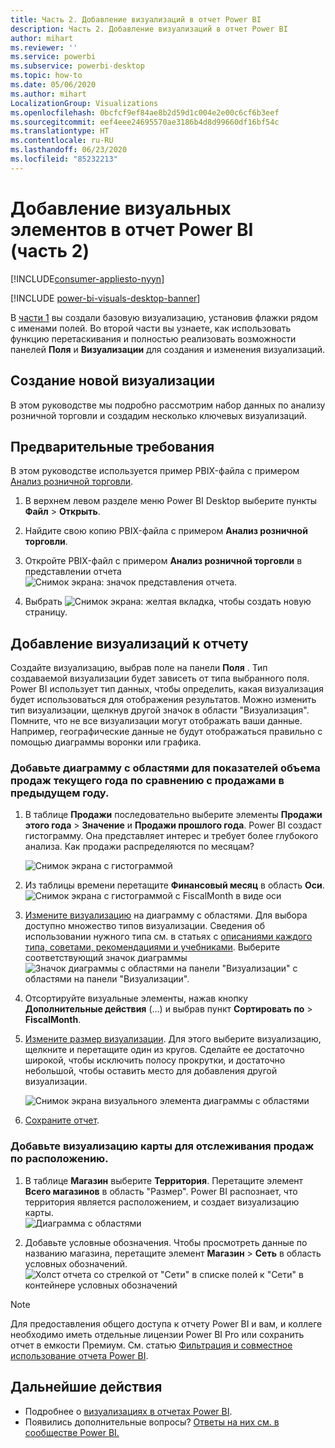 ```yaml
---
title: Часть 2. Добавление визуализаций в отчет Power BI
description: Часть 2. Добавление визуализаций в отчет Power BI
author: mihart
ms.reviewer: ''
ms.service: powerbi
ms.subservice: powerbi-desktop
ms.topic: how-to
ms.date: 05/06/2020
ms.author: mihart
LocalizationGroup: Visualizations
ms.openlocfilehash: 0bcfcf9ef84ae8b2d59d1c004e2e00c6cf6b3eef
ms.sourcegitcommit: eef4eee24695570ae3186b4d8d99660df16bf54c
ms.translationtype: HT
ms.contentlocale: ru-RU
ms.lasthandoff: 06/23/2020
ms.locfileid: "85232213"
---
```

# <a name="add-visuals-to-a-power-bi-report-part-2"></a>Добавление визуальных элементов в отчет Power BI (часть 2)

[!INCLUDE[consumer-appliesto-nyyn](../includes/consumer-appliesto-nyyn.md)]    

[!INCLUDE [power-bi-visuals-desktop-banner](../includes/power-bi-visuals-desktop-banner.md)]

В [части 1](power-bi-report-add-visualizations-i.md) вы создали базовую визуализацию, установив флажки рядом с именами полей.  Во второй части вы узнаете, как использовать функцию перетаскивания и полностью реализовать возможности панелей **Поля** и **Визуализации** для создания и изменения визуализаций.


## <a name="create-a-new-visualization"></a>Создание новой визуализации
В этом руководстве мы подробно рассмотрим набор данных по анализу розничной торговли и создадим несколько ключевых визуализаций.

## <a name="prerequisites"></a>Предварительные требования

В этом руководстве используется пример PBIX-файла с примером [Анализ розничной торговли](https://download.microsoft.com/download/9/6/D/96DDC2FF-2568-491D-AAFA-AFDD6F763AE3/Retail%20Analysis%20Sample%20PBIX.pbix).

1. В верхнем левом разделе меню Power BI Desktop выберите пункты **Файл** > **Открыть**.
   
2. Найдите свою копию PBIX-файла с примером **Анализ розничной торговли**.

1. Откройте PBIX-файл с примером **Анализ розничной торговли** в представлении отчета ![Снимок экрана: значок представления отчета](media/power-bi-visualization-kpi/power-bi-report-view.png).

1. Выбрать ![Снимок экрана: желтая вкладка,](media/power-bi-visualization-kpi/power-bi-yellow-tab.png) чтобы создать новую страницу.

## <a name="add-visualizations-to-the-report"></a>Добавление визуализаций к отчету

Создайте визуализацию, выбрав поле на панели **Поля** . Тип создаваемой визуализации будет зависеть от типа выбранного поля. Power BI использует тип данных, чтобы определить, какая визуализация будет использоваться для отображения результатов. Можно изменить тип визуализации, щелкнув другой значок в области "Визуализация". Помните, что не все визуализации могут отображать ваши данные. Например, географические данные не будут отображаться правильно с помощью диаграммы воронки или графика. 


### <a name="add-an-area-chart-that-looks-at-this-years-sales-compared-to-last-year"></a>Добавьте диаграмму с областями для показателей объема продаж текущего года по сравнению с продажами в предыдущем году.

1. В таблице **Продажи** последовательно выберите элементы **Продажи этого года** > **Значение** и **Продажи прошлого года**. Power BI создаст гистограмму.  Она представляет интерес и требует более глубокого анализа. Как продажи распределяются по месяцам?  
   
   ![Снимок экрана с гистограммой](media/power-bi-report-add-visualizations-ii/power-bi-start.png)

2. Из таблицы времени перетащите **Финансовый месяц** в область **Оси**.  
   ![Снимок экрана с гистограммой с FiscalMonth в виде оси](media/power-bi-report-add-visualizations-ii/power-bi-fiscalmonth.png)

3. [Измените визуализацию](power-bi-report-change-visualization-type.md) на диаграмму с областями.  Для выбора доступно множество типов визуализации. Сведения об использовании нужного типа см. в статьях с [описаниями каждого типа, советами, рекомендациями и учебниками](power-bi-visualization-types-for-reports-and-q-and-a.md). Выберите соответствующий значок диаграммы ![Значок диаграммы с областями на панели "Визуализации"](media/power-bi-report-add-visualizations-ii/power-bi-area-chart.png) с областями на панели "Визуализации".

4. Отсортируйте визуальные элементы, нажав кнопку **Дополнительные действия** (...) и выбрав пункт **Сортировать по** >  **FiscalMonth**.

5. [Измените размер визуализации](power-bi-visualization-move-and-resize.md). Для этого выберите визуализацию, щелкните и перетащите один из кругов. Сделайте ее достаточно широкой, чтобы исключить полосу прокрутки, и достаточно небольшой, чтобы оставить место для добавления другой визуализации.
   
   ![Снимок экрана визуального элемента диаграммы с областями](media/power-bi-report-add-visualizations-ii/pbi_part2_7b.png)
6. [Сохраните отчет](../create-reports/service-report-save.md).

### <a name="add-a-map-visualization-that-looks-at-sales-by-location"></a>Добавьте визуализацию карты для отслеживания продаж по расположению.

1. В таблице **Магазин** выберите **Территория**. Перетащите элемент **Всего магазинов** в область "Размер". Power BI распознает, что территория является расположением, и создает визуализацию карты.  
   ![Диаграмма с областями](media/power-bi-report-add-visualizations-ii/power-bi-map1.png)

2. Добавьте условные обозначения.  Чтобы просмотреть данные по названию магазина, перетащите элемент **Магазин** > **Сеть** в область условных обозначений.  
   ![Холст отчета со стрелкой от "Сети" в списке полей к "Сети" в контейнере условных обозначений](media/power-bi-report-add-visualizations-ii/power-bi-chain.png)

> [!NOTE]
> Для предоставления общего доступа к отчету Power BI и вам, и коллеге необходимо иметь отдельные лицензии Power BI Pro или сохранить отчет в емкости Премиум. См. статью [Фильтрация и совместное использование отчета Power BI](../collaborate-share/service-share-reports.md).

## <a name="next-steps"></a>Дальнейшие действия
* Подробнее о [визуализациях в отчетах Power BI](power-bi-report-visualizations.md).  
* Появились дополнительные вопросы? [Ответы на них см. в сообществе Power BI.](https://community.powerbi.com/)

